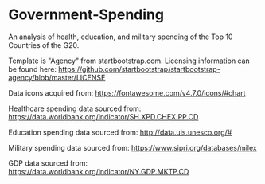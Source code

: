 # Government-Spending
An analysis of health, education, and military spending of the Top 10 Countries of the G20.

Template is "Agency" from startbootstrap.com. Licensing information can be found here: https://github.com/startbootstrap/startbootstrap-agency/blob/master/LICENSE

Data icons acquired from: https://fontawesome.com/v4.7.0/icons/#chart

Healthcare spending data sourced from: https://data.worldbank.org/indicator/SH.XPD.CHEX.PP.CD

Education spending data sourced from: http://data.uis.unesco.org/#

Military spending data sourced from: https://www.sipri.org/databases/milex

GDP data sourced from: https://data.worldbank.org/indicator/NY.GDP.MKTP.CD
